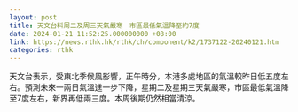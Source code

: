 ```yaml
---
layout: post
title: 天文台料周二及周三天氣嚴寒　市區最低氣溫降至約7度
date: 2024-01-21 11:52:25.000000000 +08:00
link: https://news.rthk.hk/rthk/ch/component/k2/1737122-20240121.htm
categories: rthk
---
```


天文台表示，受東北季候風影響，正午時分，本港多處地區的氣溫較昨日低五度左右。預測未來一兩日氣溫進一步下降，星期二及星期三天氣嚴寒，市區最低氣溫降至7度左右，新界再低兩三度。本周後期仍然相當清涼。

